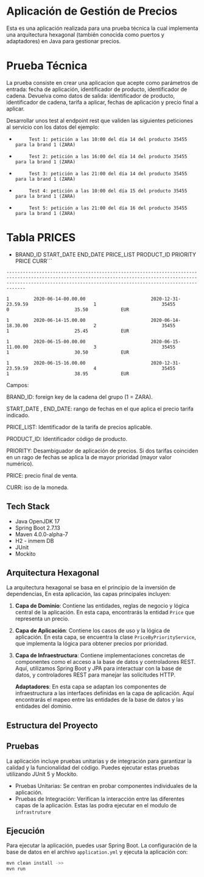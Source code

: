 # Aplicación de Gestión de Precios

Esta es una aplicación realizada para una prueba técnica la cual implementa una arquitectura hexagonal (también conocida como puertos y adaptadores) en Java para gestionar precios.


# Prueba Técnica

La prueba consiste en crear una aplicacion que acepte como parámetros de entrada: fecha de aplicación, identificador de producto, identificador de cadena.
Devuelva como datos de salida: identificador de producto, identificador de cadena, tarifa a aplicar, fechas de aplicación y precio final a aplicar.

Desarrollar unos test al endpoint rest que  validen las siguientes peticiones al servicio con los datos del ejemplo:


-          Test 1: petición a las 10:00 del día 14 del producto 35455   para la brand 1 (ZARA)

-          Test 2: petición a las 16:00 del día 14 del producto 35455   para la brand 1 (ZARA)

-          Test 3: petición a las 21:00 del día 14 del producto 35455   para la brand 1 (ZARA)

-          Test 4: petición a las 10:00 del día 15 del producto 35455   para la brand 1 (ZARA)

-          Test 5: petición a las 21:00 del día 16 del producto 35455   para la brand 1 (ZARA)

# Tabla PRICES

- BRAND_ID              START_DATE                                    END_DATE                        PRICE_LIST               PRODUCT_ID        PRIORITY                     PRICE           CURR```
```
-------------------------------------------------------------------------------------------------------------------------------------------------------------------------------------------------------------------------

1         2020-06-14-00.00.00                        2020-12-31-23.59.59                        1                        35455                0                        35.50            EUR

1         2020-06-14-15.00.00                        2020-06-14-18.30.00                        2                        35455                1                        25.45            EUR

1         2020-06-15-00.00.00                        2020-06-15-11.00.00                        3                        35455                1                        30.50            EUR

1         2020-06-15-16.00.00                        2020-12-31-23.59.59                        4                        35455                1                        38.95            EUR
```


Campos:



BRAND_ID: foreign key de la cadena del grupo (1 = ZARA).

START_DATE , END_DATE: rango de fechas en el que aplica el precio tarifa indicado.

PRICE_LIST: Identificador de la tarifa de precios aplicable.

PRODUCT_ID: Identificador código de producto.

PRIORITY: Desambiguador de aplicación de precios. Si dos tarifas coinciden en un rago de fechas se aplica la de mayor prioridad (mayor valor numérico).

PRICE: precio final de venta.

CURR: iso de la moneda.


## Tech Stack

- Java OpenJDK 17
- Spring Boot 2.7.13
- Maven 4.0.0-alpha-7
- H2 - inmem DB
- JUnit
- Mockito

## Arquitectura Hexagonal

La arquitectura hexagonal se basa en el principio de la inversión de dependencias, En esta aplicación, las capas principales incluyen:

1. **Capa de Dominio**: Contiene las entidades, reglas de negocio y lógica central de la aplicación. En esta capa, encontrarás la entidad `Price` que representa un precio.

2. **Capa de Aplicación**: Contiene los casos de uso y la lógica de aplicación. En esta capa, se encuentra la clase `PriceByPriorityService`, que implementa la lógica para obtener precios por prioridad.

3. **Capa de Infraestructura**: Contiene implementaciones concretas de componentes como el acceso a la base de datos y controladores REST. Aquí, utilizamos Spring Boot y JPA para interactuar con la base de datos, y controladores REST para manejar las solicitudes HTTP.

    **Adaptadores**: En esta capa se adaptan los componentes de infraestructura a las interfaces definidas en la capa de aplicación. Aquí encontrarás el mapeo entre las entidades de la base de datos y las entidades del dominio.

## Estructura del Proyecto



## Pruebas

La aplicación incluye pruebas unitarias y de integración para garantizar la calidad y la funcionalidad del código. Puedes ejecutar estas pruebas utilizando JUnit 5 y Mockito.

- Pruebas Unitarias: Se centran en probar componentes individuales de la aplicación.
- Pruebas de Integración: Verifican la interacción entre las diferentes capas de la aplicación. Estas las podra ejecutar en el modulo de `infrastruture`

## Ejecución

Para ejecutar la aplicación, puedes usar Spring Boot. La configuración de la base de datos en el archivo `application.yml` y ejecuta la aplicación con:

```bash
mvn clean install ->> 
mvn run 
